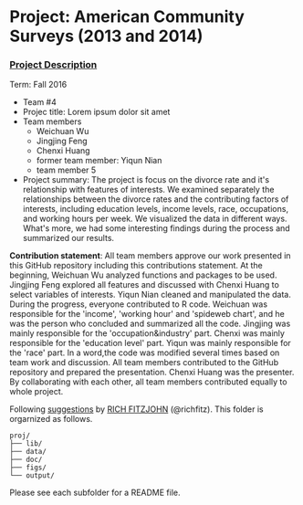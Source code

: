 # Project: American Community Surveys (2013 and 2014)
### [Project Description](doc/Project1_desc.md)

Term: Fall 2016

+ Team #4
+ Projec title: Lorem ipsum dolor sit amet
+ Team members
	+ Weichuan Wu
	+ Jingjing Feng
	+ Chenxi Huang
	+ former team member: Yiqun Nian
	+ team member 5
+ Project summary: The project is focus on the divorce rate and it's relationship with features of interests. We examined separately the relationships between the divorce rates and the contributing factors of interests, including education levels, income levels, race, occupations, and working hours per week. We visualized the data in different ways. What's more, we had some interesting findings during the process and summarized our results.
	
**Contribution statement**:  All team members approve our work presented in this GitHub repository including this contributions statement. At the beginning, Weichuan Wu analyzed functions and packages to be used. Jingjing Feng explored all features and discussed with Chenxi Huang to select variables of interests. Yiqun Nian cleaned and manipulated the data. During the progress, everyone contributed to R code. Weichuan was responsible for the 'income', 'working hour' and 'spideweb chart', and he was the person who concluded and summarized all the code. Jingjing was mainly responsible for the 'occupation&industry' part. Chenxi was mainly responsible for the 'education level' part. Yiqun was mainly responsible for the 'race' part. In a word,the code was modified several times based on team work and discussion. All team members contributed to the GitHub repository and prepared the presentation. Chenxi Huang was the presenter. By collaborating with each other, all team members contributed equally to whole project. 

Following [suggestions](http://nicercode.github.io/blog/2013-04-05-projects/) by [RICH FITZJOHN](http://nicercode.github.io/about/#Team) (@richfitz). This folder is orgarnized as follows.

```
proj/
├── lib/
├── data/
├── doc/
├── figs/
└── output/
```

Please see each subfolder for a README file.

